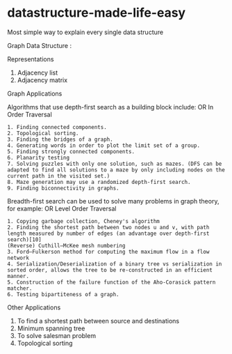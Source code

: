 # datastructure-made-life-easy
Most simple way to explain every single data structure 


Graph Data Structure :

Representations
1. Adjacency list
2. Adjacency matrix

Graph Applications

Algorithms that use depth-first search as a building block include:
                            OR
                    In Order Traversal

    1. Finding connected components.
    2. Topological sorting.
    3. Finding the bridges of a graph.
    4. Generating words in order to plot the limit set of a group.
    5. Finding strongly connected components.
    6. Planarity testing
    7. Solving puzzles with only one solution, such as mazes. (DFS can be adapted to find all solutions to a maze by only including nodes on the current path in the visited set.)
    8. Maze generation may use a randomized depth-first search.
    9. Finding biconnectivity in graphs.
    
 Breadth-first search can be used to solve many problems in graph theory, for example:
                               OR
                       Level Order Traversal 

    1. Copying garbage collection, Cheney's algorithm
    2. Finding the shortest path between two nodes u and v, with path length measured by number of edges (an advantage over depth-first search)[10]
    (Reverse) Cuthill–McKee mesh numbering
    3. Ford–Fulkerson method for computing the maximum flow in a flow network
    4. Serialization/Deserialization of a binary tree vs serialization in sorted order, allows the tree to be re-constructed in an efficient manner.
    5. Construction of the failure function of the Aho-Corasick pattern matcher.
    6. Testing bipartiteness of a graph.
    
  Other Applications 
   1. To find a shortest path between source and destinations 
   2. Minimum spanning tree
   3. To solve salesman problem
   4. Topological sorting 
  
